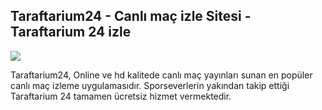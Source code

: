 ## Taraftarium24 - Canlı maç izle Sitesi - Taraftarium 24 izle

<a href="https://workersgirisamp-loyefnbyf4-workers-dev.cdn.ampproject.org/c/s/workersgirisamp.loyefnbyf4.workers.dev/"><img src="https://media2.giphy.com/media/v1.Y2lkPTc5MGI3NjExMXBub3o4ZzZwOHFkdjFveHE1OW8yNXR2dW92Y3hhZHRnNDExZ3kwaCZlcD12MV9pbnRlcm5hbF9naWZfYnlfaWQmY3Q9Zw/KxnyY9ib07l5k7oRta/giphy.gif"></a>

Taraftarium24, Online ve hd kalitede canlı maç yayınları sunan en popüler canlı maç izleme uygulamasıdır. Sporseverlerin yakından takip ettiği Taraftarium 24 tamamen ücretsiz hizmet vermektedir.

